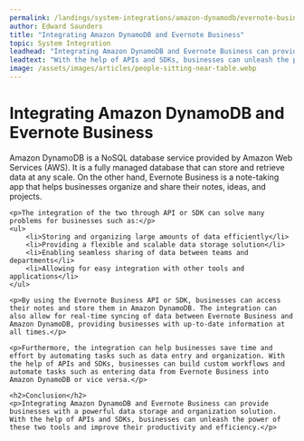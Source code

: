 ```yaml
---
permalink: /landings/system-integrations/amazon-dynamodb/evernote-business
author: Edward Saunders
title: "Integrating Amazon DynamoDB and Evernote Business"
topic: System Integration
leadhead: "Integrating Amazon DynamoDB and Evernote Business can provide businesses with a powerful data storage and organization solution"
leadtext: "With the help of APIs and SDKs, businesses can unleash the power of these two tools and improve their productivity and efficiency."
image: /assets/images/articles/people-sitting-near-table.webp
---
```

<div class="arttext">	<h1>Integrating Amazon DynamoDB and Evernote Business</h1>
	<p>Amazon DynamoDB is a NoSQL database service provided by Amazon Web Services (AWS). It is a fully managed database that can store and retrieve data at any scale. On the other hand, Evernote Business is a note-taking app that helps businesses organize and share their notes, ideas, and projects.</p>

	<p>The integration of the two through API or SDK can solve many problems for businesses such as:</p>
	<ul>
		<li>Storing and organizing large amounts of data efficiently</li>
		<li>Providing a flexible and scalable data storage solution</li>
		<li>Enabling seamless sharing of data between teams and departments</li>
		<li>Allowing for easy integration with other tools and applications</li>
	</ul>

	<p>By using the Evernote Business API or SDK, businesses can access their notes and store them in Amazon DynamoDB. The integration can also allow for real-time syncing of data between Evernote Business and Amazon DynamoDB, providing businesses with up-to-date information at all times.</p>

	<p>Furthermore, the integration can help businesses save time and effort by automating tasks such as data entry and organization. With the help of APIs and SDKs, businesses can build custom workflows and automate tasks such as entering data from Evernote Business into Amazon DynamoDB or vice versa.</p>

	<h2>Conclusion</h2>
	<p>Integrating Amazon DynamoDB and Evernote Business can provide businesses with a powerful data storage and organization solution. With the help of APIs and SDKs, businesses can unleash the power of these two tools and improve their productivity and efficiency.</p>

</div>